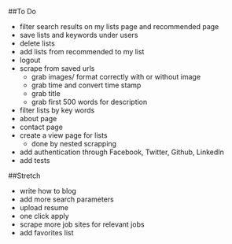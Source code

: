 ##To Do

- filter search results on my lists page and recommended page
- save lists and keywords under users
- delete lists
- add lists from recommended to my list
- logout
- scrape from saved urls
    - grab images/ format correctly with or without image
    - grab time and convert time stamp
    - grab title
    - grab first 500 words for description
- filter lists by key words
- about page
- contact page
- create a view page for lists
  - done by nested scrapping
- add authentication through Facebook, Twitter, Github, LinkedIn
- add tests

##Stretch
- write how to blog
- add more search parameters
- upload resume
- one click apply
- scrape more job sites for relevant jobs
- add favorites list 
